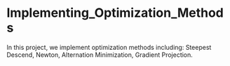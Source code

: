 # Implementing_Optimization_Methods
In this project, we implement optimization methods including: Steepest Descend, Newton, Alternation Minimization, Gradient Projection.
